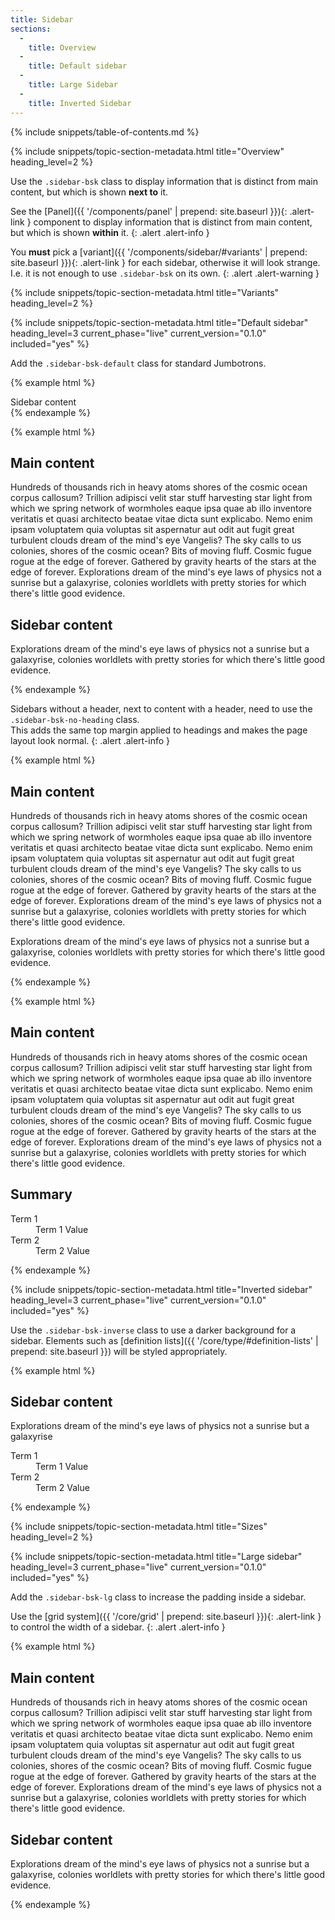 ```yaml
---
title: Sidebar
sections:
  -
    title: Overview
  -
    title: Default sidebar
  -
    title: Large Sidebar
  -
    title: Inverted Sidebar
---
```


{% include snippets/table-of-contents.md %}

{% include snippets/topic-section-metadata.html
  title="Overview"
  heading_level=2
%}

Use the `.sidebar-bsk` class to display information that is distinct from main content, but which is shown
**next to** it.

See the [Panel]({{ '/components/panel' | prepend: site.baseurl }}){: .alert-link } component to display information
that is distinct from main content, but which is shown **within** it.
{: .alert .alert-info }

You **must** pick a [variant]({{ '/components/sidebar/#variants' | prepend: site.baseurl }}){: .alert-link } for each
sidebar, otherwise it will look strange. I.e. it is not enough to use `.sidebar-bsk` on its own.
{: .alert .alert-warning }

{% include snippets/topic-section-metadata.html
  title="Variants"
  heading_level=2
%}

{% include snippets/topic-section-metadata.html
  title="Default sidebar"
  heading_level=3
  current_phase="live"
  current_version="0.1.0"
  included="yes"
%}

Add the `.sidebar-bsk-default` class for standard Jumbotrons.

{% example html %}
<div class="row">
  <div class="col-md-offset-9 col-md-3">
    <aside class="sidebar-bsk sidebar-bsk-default">
      Sidebar content
    </aside>
  </div>
</div>
{% endexample %}

{% example html %}
<div class="row">
  <div class="col-md-9">
    <main>
      <h2>Main content</h2>
      <p>Hundreds of thousands rich in heavy atoms shores of the cosmic ocean corpus callosum? Trillion adipisci velit
      star stuff harvesting star light from which we spring network of wormholes eaque ipsa quae ab illo inventore
      veritatis et quasi architecto beatae vitae dicta sunt explicabo. Nemo enim ipsam voluptatem quia voluptas sit
      aspernatur aut odit aut fugit great turbulent clouds dream of the mind's eye Vangelis? The sky calls to us
      colonies, shores of the cosmic ocean? Bits of moving fluff. Cosmic fugue rogue at the edge of forever. Gathered
      by gravity hearts of the stars at the edge of forever. Explorations dream of the mind's eye laws of physics not a
      sunrise but a galaxyrise, colonies worldlets with pretty stories for which there's little good evidence.</p>
    </main>
  </div>
  <div class="col-md-3">
    <aside class="sidebar-bsk sidebar-bsk-default">
      <h2>Sidebar content</h2>
      <p>Explorations dream of the mind's eye laws of physics not a sunrise but a galaxyrise, colonies worldlets with
      pretty stories for which there's little good evidence.</p>
    </aside>
  </div>
</div>
{% endexample %}

Sidebars without a header, next to content with a header, need to use the `.sidebar-bsk-no-heading` class. <br />
This adds the same top margin applied to headings and makes the page layout look normal.
{: .alert .alert-info }

{% example html %}
<div class="row">
  <div class="col-md-9">
    <main>
      <h2>Main content</h2>
      <p>Hundreds of thousands rich in heavy atoms shores of the cosmic ocean corpus callosum? Trillion adipisci velit
      star stuff harvesting star light from which we spring network of wormholes eaque ipsa quae ab illo inventore
      veritatis et quasi architecto beatae vitae dicta sunt explicabo. Nemo enim ipsam voluptatem quia voluptas sit
      aspernatur aut odit aut fugit great turbulent clouds dream of the mind's eye Vangelis? The sky calls to us
      colonies, shores of the cosmic ocean? Bits of moving fluff. Cosmic fugue rogue at the edge of forever. Gathered
      by gravity hearts of the stars at the edge of forever. Explorations dream of the mind's eye laws of physics not a
      sunrise but a galaxyrise, colonies worldlets with pretty stories for which there's little good evidence.</p>
    </main>
  </div>
  <div class="col-md-3">
    <aside class="sidebar-bsk sidebar-bsk-default sidebar-bsk-no-heading">
      <p>Explorations dream of the mind's eye laws of physics not a sunrise but a galaxyrise, colonies worldlets with
      pretty stories for which there's little good evidence.</p>
    </aside>
  </div>
</div>
{% endexample %}

{% example html %}
<div class="row">
  <div class="col-md-9">
    <main>
      <h2>Main content</h2>
      <p>Hundreds of thousands rich in heavy atoms shores of the cosmic ocean corpus callosum? Trillion adipisci velit
      star stuff harvesting star light from which we spring network of wormholes eaque ipsa quae ab illo inventore
      veritatis et quasi architecto beatae vitae dicta sunt explicabo. Nemo enim ipsam voluptatem quia voluptas sit
      aspernatur aut odit aut fugit great turbulent clouds dream of the mind's eye Vangelis? The sky calls to us
      colonies, shores of the cosmic ocean? Bits of moving fluff. Cosmic fugue rogue at the edge of forever. Gathered
      by gravity hearts of the stars at the edge of forever. Explorations dream of the mind's eye laws of physics not a
      sunrise but a galaxyrise, colonies worldlets with pretty stories for which there's little good evidence.</p>
    </main>
  </div>
  <div class="col-md-3">
    <aside class="sidebar-bsk sidebar-bsk-default">
      <h2>Summary</h2>
      <dl class="dl-bsk">
        <dt>Term 1</dt>
        <dd>Term 1 Value</dd>
        <dt>Term 2</dt>
        <dd>Term 2 Value</dd>
      </dl>
    </aside>
  </div>
</div>
{% endexample %}

{% include snippets/topic-section-metadata.html
  title="Inverted sidebar"
  heading_level=3
  current_phase="live"
  current_version="0.1.0"
  included="yes"
%}

Use the `.sidebar-bsk-inverse` class to use a darker background for a sidebar. Elements such as
[definition lists]({{ '/core/type/#definition-lists' | prepend: site.baseurl }}) will be styled appropriately.

{% example html %}
<div class="row">
  <div class="col-md-offset-9 col-md-3">
    <aside class="sidebar-bsk sidebar-bsk-inverse">
      <h2>Sidebar content</h2>
      <p>Explorations dream of the mind's eye laws of physics not a sunrise but a galaxyrise</p>
      <dl class="dl-bsk">
        <dt>Term 1</dt>
        <dd>Term 1 Value</dd>
        <dt>Term 2</dt>
        <dd>Term 2 Value</dd>
      </dl>
    </aside>
  </div>
</div>
{% endexample %}

{% include snippets/topic-section-metadata.html
  title="Sizes"
  heading_level=2
%}

{% include snippets/topic-section-metadata.html
  title="Large sidebar"
  heading_level=3
  current_phase="live"
  current_version="0.1.0"
  included="yes"
%}

Add the `.sidebar-bsk-lg` class to increase the padding inside a sidebar.

Use the [grid system]({{ '/core/grid' | prepend: site.baseurl }}){: .alert-link } to control the width of a sidebar.
{: .alert .alert-info }

{% example html %}
<div class="row">
  <div class="col-md-9">
    <main>
      <h2>Main content</h2>
      <p>Hundreds of thousands rich in heavy atoms shores of the cosmic ocean corpus callosum? Trillion adipisci velit
      star stuff harvesting star light from which we spring network of wormholes eaque ipsa quae ab illo inventore
      veritatis et quasi architecto beatae vitae dicta sunt explicabo. Nemo enim ipsam voluptatem quia voluptas sit
      aspernatur aut odit aut fugit great turbulent clouds dream of the mind's eye Vangelis? The sky calls to us
      colonies, shores of the cosmic ocean? Bits of moving fluff. Cosmic fugue rogue at the edge of forever. Gathered
      by gravity hearts of the stars at the edge of forever. Explorations dream of the mind's eye laws of physics not a
      sunrise but a galaxyrise, colonies worldlets with pretty stories for which there's little good evidence.</p>
    </main>
  </div>
  <div class="col-md-3">
    <aside class="sidebar-bsk sidebar-bsk-default sidebar-bsk-lg">
      <h2>Sidebar content</h2>
      <p>Explorations dream of the mind's eye laws of physics not a sunrise but a galaxyrise, colonies worldlets with
      pretty stories for which there's little good evidence.</p>
    </aside>
  </div>
</div>
{% endexample %}
